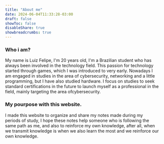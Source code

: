 ```yaml
---
title: "About me"
date: 2024-06-04T11:33:28-03:00
draft: false
showToc: false
disableShare: true
showbreadcrumbs: true
---
```


### Who i am?

My name is Luiz Felipe, I'm 20 years old, I'm a Brazilian student who has always been involved in the technology field. This passion for technology started through games, which I was introduced to very early. Nowadays I am engaged in studies in the area of ​​cybersecurity, networking and a little programming, but I have also studied hardware. I focus on studies to seek standard certifications in the future to launch myself as a professional in the field, mainly targeting the area of ​​cybersecurity.

### My pourpose with this website.

I made this website to organize and share my notes made during my periods of study, I hope these notes help someone who is following the same path as me, and also to reinforce my own knowledge, after all, when we transmit knowledge is when we also learn the most and we reinforce our own knowledge.
